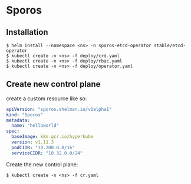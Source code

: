 # Sporos

## Installation
```
$ helm install --namespace <ns> -n sporos-etcd-operator stable/etcd-operator
$ kubectl create -n <ns> -f deploy/crd.yaml
$ kubectl create -n <ns> -f deploy/rbac.yaml
$ kubectl create -n <ns> -f deploy/operator.yaml
```

## Create new control plane
create a custom resource like so:
```yaml
apiVersion: "sporos.shelman.io/v1alpha1"
kind: "Sporos"
metadata:
  name: "helloworld"
spec:
  baseImage: k8s.gcr.io/hyperkube
  version: v1.11.3
  podCIDR: "10.200.0.0/16"
  serviceCIDR: "10.32.0.0/24"
```

Create the new control plane:
```
$ kubectl create -n <ns> -f cr.yaml
```

